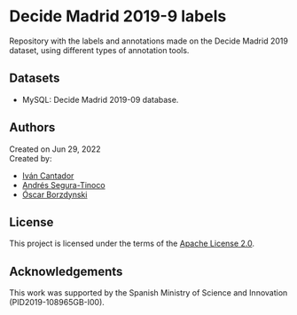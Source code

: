 # Decide Madrid 2019-9 labels
Repository with the labels and annotations made on the Decide Madrid 2019 dataset, using different types of annotation tools.

## Datasets
- MySQL: Decide Madrid 2019-09 database.

## Authors
Created on Jun 29, 2022  
Created by:
- <a href="http://arantxa.ii.uam.es/~cantador/" target="_blank">Iv&aacute;n Cantador</a>
- <a href="https://github.com/ansegura7" target="_blank">Andrés Segura-Tinoco</a>
- <a href="https://github.com/OscarGB" target="_blank">Óscar Borzdynski</a>

## License
This project is licensed under the terms of the <a href="https://github.com/argrecsys/argael/blob/main/LICENSE">Apache License 2.0</a>.

## Acknowledgements
This work was supported by the Spanish Ministry of Science and Innovation (PID2019-108965GB-I00).
